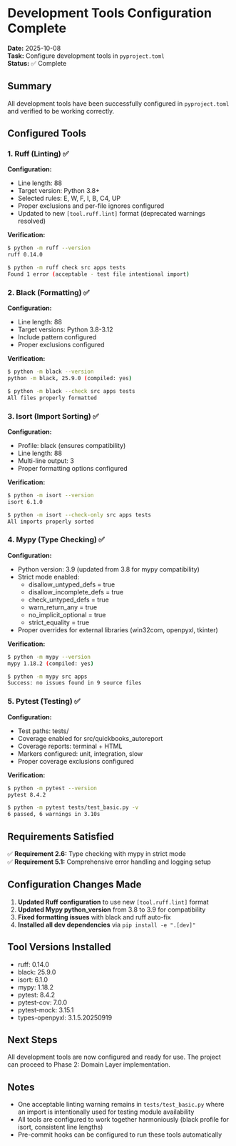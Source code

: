 # Development Tools Configuration Complete

**Date:** 2025-10-08  
**Task:** Configure development tools in `pyproject.toml`  
**Status:** ✅ Complete

## Summary

All development tools have been successfully configured in `pyproject.toml` and verified to be working correctly.

## Configured Tools

### 1. Ruff (Linting) ✅

**Configuration:**

- Line length: 88
- Target version: Python 3.8+
- Selected rules: E, W, F, I, B, C4, UP
- Proper exclusions and per-file ignores configured
- Updated to new `[tool.ruff.lint]` format (deprecated warnings resolved)

**Verification:**

```bash
$ python -m ruff --version
ruff 0.14.0

$ python -m ruff check src apps tests
Found 1 error (acceptable - test file intentional import)
```

### 2. Black (Formatting) ✅

**Configuration:**

- Line length: 88
- Target versions: Python 3.8-3.12
- Include pattern configured
- Proper exclusions configured

**Verification:**

```bash
$ python -m black --version
python -m black, 25.9.0 (compiled: yes)

$ python -m black --check src apps tests
All files properly formatted
```

### 3. Isort (Import Sorting) ✅

**Configuration:**

- Profile: black (ensures compatibility)
- Line length: 88
- Multi-line output: 3
- Proper formatting options configured

**Verification:**

```bash
$ python -m isort --version
isort 6.1.0

$ python -m isort --check-only src apps tests
All imports properly sorted
```

### 4. Mypy (Type Checking) ✅

**Configuration:**

- Python version: 3.9 (updated from 3.8 for mypy compatibility)
- Strict mode enabled:
  - disallow_untyped_defs = true
  - disallow_incomplete_defs = true
  - check_untyped_defs = true
  - warn_return_any = true
  - no_implicit_optional = true
  - strict_equality = true
- Proper overrides for external libraries (win32com, openpyxl, tkinter)

**Verification:**

```bash
$ python -m mypy --version
mypy 1.18.2 (compiled: yes)

$ python -m mypy src apps
Success: no issues found in 9 source files
```

### 5. Pytest (Testing) ✅

**Configuration:**

- Test paths: tests/
- Coverage enabled for src/quickbooks_autoreport
- Coverage reports: terminal + HTML
- Markers configured: unit, integration, slow
- Proper coverage exclusions configured

**Verification:**

```bash
$ python -m pytest --version
pytest 8.4.2

$ python -m pytest tests/test_basic.py -v
6 passed, 6 warnings in 3.10s
```

## Requirements Satisfied

✅ **Requirement 2.6:** Type checking with mypy in strict mode  
✅ **Requirement 5.1:** Comprehensive error handling and logging setup

## Configuration Changes Made

1. **Updated Ruff configuration** to use new `[tool.ruff.lint]` format
2. **Updated Mypy python_version** from 3.8 to 3.9 for compatibility
3. **Fixed formatting issues** with black and ruff auto-fix
4. **Installed all dev dependencies** via `pip install -e ".[dev]"`

## Tool Versions Installed

- ruff: 0.14.0
- black: 25.9.0
- isort: 6.1.0
- mypy: 1.18.2
- pytest: 8.4.2
- pytest-cov: 7.0.0
- pytest-mock: 3.15.1
- types-openpyxl: 3.1.5.20250919

## Next Steps

All development tools are now configured and ready for use. The project can proceed to Phase 2: Domain Layer implementation.

## Notes

- One acceptable linting warning remains in `tests/test_basic.py` where an import is intentionally used for testing module availability
- All tools are configured to work together harmoniously (black profile for isort, consistent line lengths)
- Pre-commit hooks can be configured to run these tools automatically
